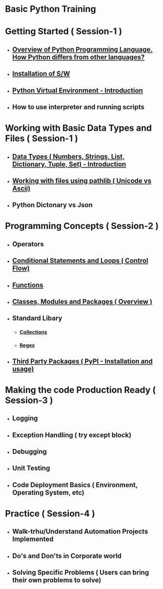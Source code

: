 # Basic Python Training

# Getting Started ( Session-1 )

* ## [Overview of Python Programming Language. How Python differs from other languages?](./PythonLanguage.md)
* ## [Installation of S/W](./InstallationSW.md)
* ## [Python Virtual Environment - Introduction](./InstallationSW.md)
* ## How to use interpreter and running scripts

# Working with Basic Data Types and Files ( Session-1 )

* ## [Data Types ( Numbers, Strings, List, Dictionary, Tuple, Set) - Introduction](./basic_data_types.md)
* ## [Working with files using pathlib ( Unicode vs Ascii)](./reading_writing_files.md)
* ## Python Dictonary vs Json

# Programming Concepts ( Session-2 )

* ## Operators
* ## [Conditional Statements and Loops ( Control Flow)](./control_flows.md)
* ## [Functions](./functions.md)
* ## [Classes, Modules and Packages ( Overview )](./classes_modules_packages.md)
* ## Standard Libary
    * ### [Collections](https://docs.python.org/3/library/collections.html)
    * ### [Regex](https://docs.python.org/3/library/re.html)
* ## [Third Party Packages ( PyPI - Installation and usage)](https://pypi.org/)

# Making the code Production Ready ( Session-3 )

* ## Logging
* ## Exception Handling ( try except block)
* ## Debugging
* ## Unit Testing
* ## Code Deployment Basics ( Environment, Operating System, etc)

# Practice ( Session-4 )

* ## Walk-trhu/Understand Automation Projects Implemented
* ## Do's and Don'ts in Corporate world
* ## Solving Specific Problems ( Users can bring their own problems to solve)

